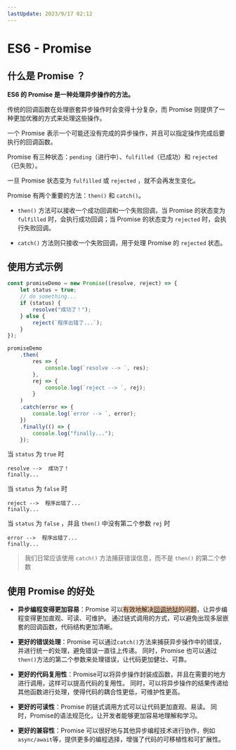 ```yaml
---
lastUpdate: 2023/9/17 02:12
---
```


# ES6 - Promise

## 什么是 Promise ？

**ES6 的 Promise 是一种处理异步操作的方法。**

传统的回调函数在处理嵌套异步操作时会变得十分复杂，而 Promise 则提供了一种更加优雅的方式来处理这些操作。

一个 Promise 表示一个可能还没有完成的异步操作，并且可以指定操作完成后要执行的回调函数。

Promise 有三种状态：`pending`（进行中）、`fulfilled`（已成功）和 `rejected`（已失败）。

一旦 Promise 状态变为 `fulfilled` 或 `rejected` ，就不会再发生变化。

Promise 有两个重要的方法：`then()` 和 `catch()`。

- `then()` 方法可以接收一个成功回调和一个失败回调，当 Promise 的状态变为 `fulfilled` 时，会执行成功回调；当 Promise 的状态变为 `rejected` 时，会执行失败回调。

- `catch()` 方法则只接收一个失败回调，用于处理 Promise 的 `rejected` 状态。

## 使用方式示例

```js
const promiseDemo = new Promise((resolve, reject) => {
    let status = true;
    // do something...
    if (status) {
        resolve("成功了！");
    } else {
        reject(`程序出错了...`);
    }
});

promiseDemo
    .then(
        res => {
            console.log(`resolve --> `, res);
        },
        rej => {
            console.log(`reject --> `, rej);
        }
    )
    .catch(error => {
        console.log(`error --> `, error);
    })
    .finally(() => {
        console.log("finally...");
    });
```

当 `status` 为 `true` 时

```
resolve -->  成功了！
finally...
```

当 `status` 为 `false` 时

```
reject -->  程序出错了...
finally...
```

当  `status` 为 `false` ，并且 `then()` 中没有第二个参数 `rej` 时

```
error -->  程序出错了...
finally...
```

> 我们日常应该使用 `catch()` 方法捕获错误信息，而不是 `then()` 的第二个参数

## 使用 Promise 的好处

- **异步编程变得更加容易**：Promise 可以<span style="background-color: rgba(227, 134, 66, 0.4)">有效地解决[回调地狱](what_is_callback_hell.md)的问题</span>，让异步编程变得更加直观、可读、可维护。
  通过链式调用的方式，可以避免出现多层嵌套的回调函数，代码结构更加清晰。

- **更好的错误处理**：Promise 可以通过`catch()`方法来捕获异步操作中的错误，并进行统一的处理，避免错误一直往上传递。
  同时，Promise 也可以通过`then()`方法的第二个参数来处理错误，让代码更加健壮、可靠。

- **更好的代码复用性**：Promise可以将异步操作封装成函数，并且在需要的地方进行调用，这样可以提高代码的复用性。
  同时，可以将异步操作的结果传递给其他函数进行处理，使得代码的耦合性更低，可维护性更高。

- **更好的可读性**：Promise 的链式调用方式可以让代码更加直观、易读。
  同时，Promise的语法规范化，让开发者能够更加容易地理解和学习。

- **更好的兼容性**：Promise 可以很好地与其他异步编程技术进行协作，例如`async/await`等，提供更多的编程选择，增强了代码的可移植性和可扩展性。
